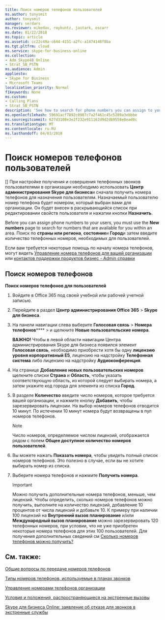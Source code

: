```yaml
---
title: Поиск номеров телефонов пользователей
ms.author: tonysmit
author: tonysmit
manager: serdars
ms.reviewer: mikedav, roykuntz, jastark, oscarr
ms.date: 01/22/2018
ms.topic: article
ms.assetid: cc22c49a-c644-4151-a2fc-a1474148f8ba
ms.tgt.pltfrm: cloud
ms.service: skype-for-business-online
ms.collection:
- Adm_Skype4B_Online
- Strat_SB_PSTN
ms.audience: Admin
appliesto:
- Skype for Business
- Microsoft Teams
localization_priority: Normal
f1keywords: None
ms.custom:
- Calling Plans
- Strat_SB_PSTN
description: 'See how to search for phone numbers you can assign to your users, by country/region, state/region, or city, and specify the quantity of numbers you need. '
ms.openlocfilehash: 59691acf7892c0907c7a2f461c45c5289a3ebbbe
ms.sourcegitcommit: 627d3108e3e2f232e911162d9d2db9558e8ead0c
ms.translationtype: MT
ms.contentlocale: ru-RU
ms.lasthandoff: 04/03/2018
---
```

# <a name="search-for-phone-numbers-for-users"></a>Поиск номеров телефонов пользователей

[] При настройке получения и совершения телефонных звонков пользователями в организации необходимо использовать **Центр администрирования Skype для бизнеса**и сначала получить номера телефонов для назначения пользователям. Назначаемый пользователю номер телефона будет номером, который выбран вами для организации. Он будет внесен в раскрывающийся список при редактировании свойств пользователя и нажатии кнопки **Назначить**.
  
Before you can assign phone numbers to your users, you must use the **New numbers** page to search for numbers that are available for you within an area. Поиск по **страны или региона**, **состояние**и **Город**и затем введите количество телефонных номеров, необходимых для пользователей. 
  
Если вам требуется некоторые помощь по началу номера телефонов, могут видеть [Управление номера телефонов для вашей организации](manage-phone-numbers-for-your-organization/manage-phone-numbers-for-your-organization.md) или [контактов поддержки продуктов бизнес - Admin справки](https://support.office.com/article/32a17ca7-6fa0-4870-8a8d-e25ba4ccfd4b)
  
## <a name="search-for-phone-numbers"></a>Поиск номеров телефонов

 **Поиск номеров телефонов для пользователей**
  
1. Войдите в Office 365 под своей учебной или рабочей учетной записью.
    
2. Перейдите в раздел **Центр администрирования Office 365** > **Skype для бизнеса**.
    
3. На панели навигации слева выберите **Голосовая связь** > **Номера телефонов****** >  и щелкните **Новые пользовательские номера**.
    
    **ВАЖНО!** Чтобы в левой области навигации Центра администрирования Skype для бизнеса появился элемент **Голосовая связь**, необходимо приобрести хотя бы одну **лицензию уровня корпоративный E5**, лицензию на надстройку **Телефонная система** либо лицензию на надстройку **Аудиоконференция**.
    
4. На странице **Добавление новых пользовательских номеров** щелкните списки **Страна** и **Область**, чтобы указать соответствующую область, из которой следует выбирать номера, а затем укажите код города для элемента из списка **Город**.
    
5.  В разделе **Количество** введите число номеров, которое требуется вашей организации, и нажмите кнопку **Добавить**, чтобы зарезервировать лицензии. На выбор номеров телефонов отводится 10 минут. По истечении 10 минут номера будут возвращены в пул номеров телефонов.
    
    > [!NOTE]
    > Число номеров, определяемое числом лицензий, отображается рядом с полем **Общее доступное количество номеров пользователей**. 
  
6. Вы можете нажать **Показать номера**, чтобы увидеть полный список номеров телефонов. Это полезно в случае, если вы не хотите выбирать номер из списка.
    
7. Выберите номера телефонов и нажмите **Получить номера**.
    
    > [!IMPORTANT]
    > Можно получить дополнительные номера телефонов, меньше, чем лицензий. Чтобы определить, сколько номеров телефонов можно получить, выполните на количество лицензий, добавление 10 процентов от числа лицензий и добавьте 10. К примеру при наличии 100 лицензий на **Внутренний вызов планирование** и/или **Международный вызов планирование** можно зарезервировать 120 телефонных номеров, при условии, что не уже приобретен некоторые номера телефонов для этих 100 пользователей. Для получения дополнительных сведений см [Сколько номеров телефонов можно получить?](how-many-phone-numbers-can-you-get.md)

## <a name="related-topics"></a>См. также:
[Общие вопросы по передаче номеров телефонов](transferring-phone-numbers-common-questions.md)

[Типы номеров телефонов, используемые в планах звонков](different-kinds-of-phone-numbers-used-for-calling-plans.md)

[Управление номерами телефонов организации](../what-are-calling-plans-in-office-365/manage-phone-numbers-for-your-organization/manage-phone-numbers-for-your-organization.md)

[Условия и положения, распространяющиеся на экстренные вызовы](emergency-calling-terms-and-conditions.md)

[Skype для бизнеса Online: заявление об отказе для звонков в экстренные службы](https://go.microsoft.com/fwlink/?LinkID=692099)

  
 